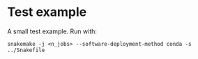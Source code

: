 # Test example
A small test example. Run with:

    snakemake -j <n_jobs> --software-deployment-method conda -s ../Snakefile
